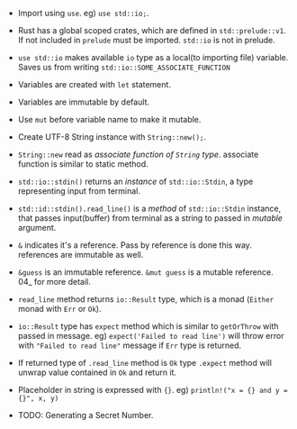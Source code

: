 * Import using `use`. eg) `use std::io;`.

* Rust has a global scoped crates, which are defined in `std::prelude::v1`. If not included in `prelude` must be imported.
`std::io` is not in prelude.

* `use std::io` makes available `io` type as a local(to importing file) variable. Saves us from writing
`std::io::SOME_ASSOCIATE_FUNCTION`

* Variables are created with `let` statement. 

* Variables are immutable by default.

* Use `mut` before variable name to make it mutable.

* Create UTF-8 String instance with `String::new();`.

* `String::new` read as *associate function of `String` type*. associate function is similar to static method.

* `std::io::stdin()` returns an *instance* of `std::io::Stdin`, a type representing input from terminal.

* `std::id::stdin().read_line()` is a *method* of `std::io::Stdin` instance, that passes input(buffer) from terminal as
a string to passed in *mutable* argument.

* `&` indicates it's a reference. Pass by reference is done this way. references are immutable as well.

* `&guess` is an immutable reference. `&mut guess` is a mutable reference. 04_ for more detail.

* `read_line` method returns `io::Result` type, which is a monad (`Either` monad with `Err` or `Ok`).

* `io::Result` type has `expect` method which is similar to `getOrThrow` with passed in message.
eg) `expect('Failed to read line')` will throw error with `"Failed to read line"` message if `Err` type is returned.

* If returned type of `.read_line` method is `Ok` type `.expect` method will unwrap value contained in `Ok` and return it.

* Placeholder in string is expressed with `{}`. eg) `println!("x = {} and y = {}", x, y)`

* TODO: Generating a Secret Number.
